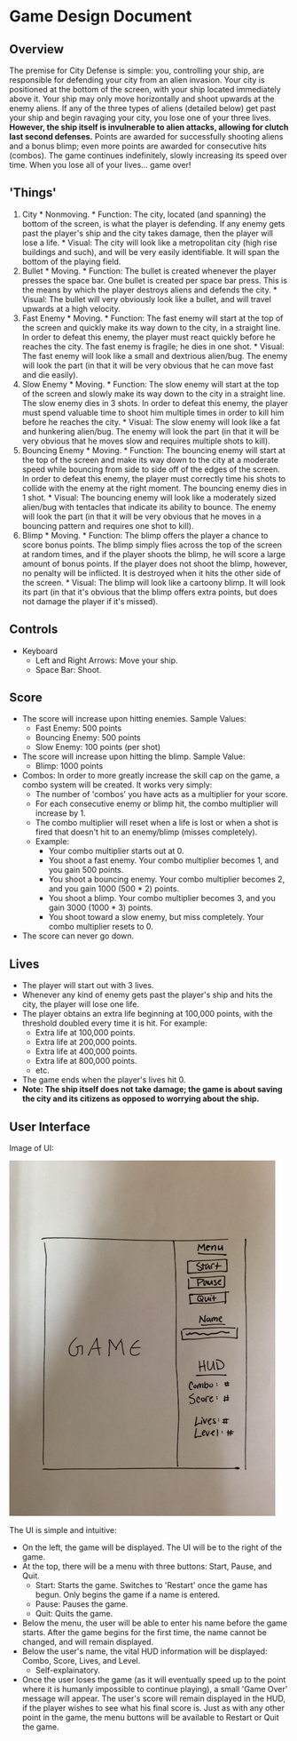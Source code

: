 # Game Design Document

## Overview
The premise for City Defense is simple: you, controlling your ship, are responsible for defending your city from an alien invasion. Your city is positioned at the bottom of the screen, with your ship located immediately above it. Your ship may only move horizontally and shoot upwards at the enemy aliens. If any of the three types of aliens (detailed below) get past your ship and begin ravaging your city, you lose one of your three lives. **However, the ship itself is invulnerable to alien attacks, allowing for clutch last second defenses.** Points are awarded for successfully shooting aliens and a bonus blimp; even more points are awarded for consecutive hits (combos). The game continues indefinitely, slowly increasing its speed over time. When you lose all of your lives... game over!

## 'Things'
  1. City
    * Nonmoving.
    * Function: The city, located (and spanning) the bottom of the screen, is what the player is defending. If any enemy gets past the player's ship and the city takes damage, then the player will lose a life.
    * Visual: The city will look like a metropolitan city (high rise buildings and such), and will be very easily identifiable. It will span the bottom of the playing field.
  1. Bullet
  	* Moving.
  	* Function: The bullet is created whenever the player presses the space bar. One bullet is created per space bar press. This is the means by which the player destroys aliens and defends the city.
  	* Visual: The bullet will very obviously look like a bullet, and will travel upwards at a high velocity.
  1. Fast Enemy
    * Moving.
    * Function: The fast enemy will start at the top of the screen and quickly make its way down to the city, in a straight line. In order to defeat this enemy, the player must react quickly before he reaches the city. The fast enemy is fragile; he dies in one shot.
    * Visual: The fast enemy will look like a small and dextrious alien/bug. The enemy will look the part (in that it will be very obvious that he can move fast and die easily).
  1. Slow Enemy
    * Moving.
    * Function: The slow enemy will start at the top of the screen and slowly make its way down to the city in a straight line. The slow enemy dies in 3 shots. In order to defeat this enemy, the player must spend valuable time to shoot him multiple times in order to kill him before he reaches the city.
    * Visual: The slow enemy will look like a fat and hunkering alien/bug. The enemy will look the part (in that it will be very obvious that he moves slow and requires multiple shots to kill).
  1. Bouncing Enemy
    * Moving.
    * Function: The bouncing enemy will start at the top of the screen and make its way down to the city at a moderate speed while bouncing from side to side off of the edges of the screen. In order to defeat this enemy, the player must correctly time his shots to collide with the enemy at the right moment. The bouncing enemy dies in 1 shot.
    * Visual: The bouncing enemy will look like a moderately sized alien/bug with tentacles that indicate its ability to bounce. The enemy will look the part (in that it will be very obvious that he moves in a bouncing pattern and requires one shot to kill).
  1. Blimp
    * Moving.
    * Function: The blimp offers the player a chance to score bonus points. The blimp simply flies across the top of the screen at random times, and if the player shoots the blimp, he will score a large amount of bonus points. If the player does not shoot the blimp, however, no penalty will be inflicted. It is destroyed when it hits the other side of the screen.
    * Visual: The blimp will look like a cartoony blimp. It will look its part (in that it's obvious that the blimp offers extra points, but does not damage the player if it's missed).

## Controls
  + Keyboard
    * Left and Right Arrows: Move your ship.
    * Space Bar: Shoot.

## Score
  + The score will increase upon hitting enemies. Sample Values:
    * Fast Enemy: 500 points
    * Bouncing Enemy: 500 points
    * Slow Enemy: 100 points (per shot)
  + The score will increase upon hitting the blimp. Sample Value:
    * Blimp: 1000 points
  + Combos: In order to more greatly increase the skill cap on the game, a combo system will be created. It works very simply:
    * The number of 'combos' you have acts as a multiplier for your score.
    * For each consecutive enemy or blimp hit, the combo multiplier will increase by 1.
    * The combo multiplier will reset when a life is lost or when a shot is fired that doesn't hit to an enemy/blimp (misses completely).
    * Example:
      - Your combo multiplier starts out at 0.
      - You shoot a fast enemy. Your combo multiplier becomes 1, and you gain 500 points.
      - You shoot a bouncing enemy. Your combo multiplier becomes 2, and you gain 1000 (500 * 2) points.
      - You shoot a blimp. Your combo multiplier becomes 3, and you gain 3000 (1000 * 3) points.
      - You shoot toward a slow enemy, but miss completely. Your combo multiplier resets to 0.
  + The score can never go down.

## Lives
  + The player will start out with 3 lives.
  + Whenever any kind of enemy gets past the player's ship and hits the city, the player will lose one life.
  + The player obtains an extra life beginning at 100,000 points, with the threshold doubled every time it is hit. For example:
    * Extra life at 100,000 points.
    * Extra life at 200,000 points.
    * Extra life at 400,000 points.
    * Extra life at 800,000 points.
    * etc.
  + The game ends when the player's lives hit 0.
  + **Note: The ship itself does not take damage; the game is about saving the city and its citizens as opposed to worrying about the ship.**

## User Interface
Image of UI:

![game_duvoisin](userinterface.JPG "User Interface")

The UI is simple and intuitive:
  + On the left, the game will be displayed. The UI will be to the right of the game.
  + At the top, there will be a menu with three buttons: Start, Pause, and Quit.
    * Start: Starts the game. Switches to 'Restart' once the game has begun. Only begins the game if a name is entered.
    * Pause: Pauses the game.
    * Quit: Quits the game.
  + Below the menu, the user will be able to enter his name before the game starts. After the game begins for the first time, the name cannot be changed, and will remain displayed.
  + Below the user's name, the vital HUD information will be displayed: Combo, Score, Lives, and Level.
    * Self-explainatory.
  + Once the user loses the game (as it will eventually speed up to the point where it is humanly impossible to continue playing), a small 'Game Over' message will appear. The user's score will remain displayed in the HUD, if the player wishes to see what his final score is. Just as with any other point in the game, the menu buttons will be available to Restart or Quit the game.
